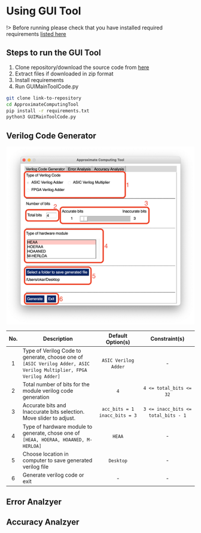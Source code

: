 # Using GUI Tool <!-- {docsify-ignore} -->

!> Before running please check that you have installed required requirements [listed here](/README.md#requirements)

## Steps to run the GUI Tool

1. Clone repository/download the source code from [here](link-to-repository)
2. Extract files if downloaded in zip format
3. Install requirements
4. Run GUIMainToolCode.py
   
```bash
git clone link-to-repository
cd ApproximateComputingTool 
pip install -r requirements.txt
python3 GUIMainToolCode.py
```

## Verilog Code Generator

![Verilog Code Generator](_images/verilog_code_generator.png)

| No. | Description | Default Option(s) | Constraint(s) |
|:-:|-|:-:|:-:|
| 1 | Type of Verilog Code to generate, choose one of <br>`[ASIC Verilog Adder, ASIC Verilog Multiplier, FPGA Verilog Adder]` | `ASIC Verilog Adder` | - |
| 2 | Total number of bits for the module verilog code generation | `4` | `4 <= total_bits <= 32` |
| 3 | Accurate bits and Inaccurate bits selection. Move slider to adjust. | `acc_bits = 1` `inacc_bits = 3` | `3 <= inacc_bits <= total_bits - 1` |
| 4 | Type of hardware module to generate, chose one of <br>`[HEAA, HOERAA, HOAANED, M-HERLOA]` | `HEAA` | - |
| 5 | Choose location in computer to save generated verilog file | `Desktop` | - |
| 6 | Generate verilog code or exit | - | - |

## Error Analzyer

## Accuracy Analzyer